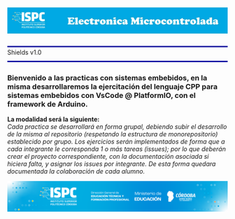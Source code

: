 ![logo](/assets/encabezado.png)

![line](/assets/line.png)
                           Shields v1.0
![line](/assets/line.png)

### Bienvenido a las practicas con sistemas embebidos, en la misma desarrollaremos la ejercitación del lenguaje  CPP para sistemas embebidos con VsCode @ PlatformIO, con el framework de Arduino.

**La modalidad será la siguiente:**  
*Cada practica se desarrollará en forma grupal, debiendo subir el desarrollo de la misma al repositorio (respetando la estructura de monorepositorio) establecido por grupo. Los ejercicios serán implementados de forma que a cada integrante le corresponda 1 o más tareas (issues); por lo que deberán crear el proyecto correspondiente, con la documentación asociada si hiciera falta, y asignar los issues por integrante. De esta forma quedara documentada la colaboración de cada alumno.*


![final](/assets/Curso%20ISPC.png)